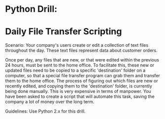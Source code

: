 # Python Drill:

# Daily File Transfer Scripting

Scenario: Your company's users create or edit a collection of text files
throughout the day. These text files represent data about customer
orders.

Once per day, any files that are new, or that were edited within the
previous 24 hours, must be sent to the home office. To facilitate this,
these new or updated files need to be copied to a specific 'destination'
folder on a computer, so that a special file transfer program can grab
them and transfer them to the home office.
The process of figuring out which files are new or recently edited, and
copying them to the 'destination' folder, is currently being done
manually. This is very expensive in terms of manpower.
You have been asked to create a script that will automate this task,
saving the company a lot of money over the long term.

Guidelines:
Use Python 2.x for this drill.
